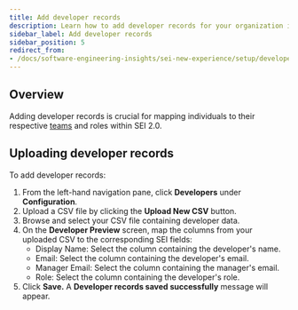 ```yaml
---
title: Add developer records
description: Learn how to add developer records for your organization in SEI 2.0.
sidebar_label: Add developer records
sidebar_position: 5
redirect_from:
- /docs/software-engineering-insights/sei-new-experience/setup/developers
---
```


## Overview

Adding developer records is crucial for mapping individuals to their respective [teams](./setup-teams) and roles within SEI 2.0.

## Uploading developer records

To add developer records:

1. From the left-hand navigation pane, click **Developers** under **Configuration**.
1. Upload a CSV file by clicking the **Upload New CSV** button.
1. Browse and select your CSV file containing developer data.
1. On the **Developer Preview** screen, map the columns from your uploaded CSV to the corresponding SEI fields:
   - Display Name: Select the column containing the developer's name.
   - Email: Select the column containing the developer's email.
   - Manager Email: Select the column containing the manager's email.
   - Role: Select the column containing the developer's role.
1. Click **Save.** A **Developer records saved successfully** message will appear.